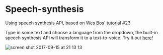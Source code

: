 # Speech-synthesis
Using speech synthesis API, based on [Wes Bos' tutorial](http://wesbos.com) #23

Type in some text and choose a language from the dropdown, the built-in speech synthesis API will transform it to a text-to-voice. 
Try it out [here]( https://javpet.github.io/Speech-synthesis/)!

![screen shot 2017-09-15 at 21 13 13](https://user-images.githubusercontent.com/9334646/30499421-c2502292-9a5a-11e7-8f3d-5daa64945d91.png)
